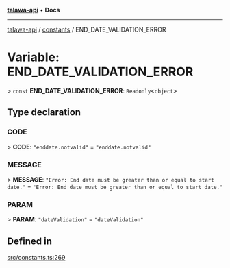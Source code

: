 [**talawa-api**](../../README.md) • **Docs**

***

[talawa-api](../../modules.md) / [constants](../README.md) / END\_DATE\_VALIDATION\_ERROR

# Variable: END\_DATE\_VALIDATION\_ERROR

\> `const` **END\_DATE\_VALIDATION\_ERROR**: `Readonly`\<`object`\>

## Type declaration

### CODE

\> **CODE**: `"enddate.notvalid"` = `"enddate.notvalid"`

### MESSAGE

\> **MESSAGE**: `"Error: End date must be greater than or equal to start date."` = `"Error: End date must be greater than or equal to start date."`

### PARAM

\> **PARAM**: `"dateValidation"` = `"dateValidation"`

## Defined in

[src/constants.ts:269](https://github.com/PalisadoesFoundation/talawa-api/blob/7fc9f13527dc6ead651f268e58527dcc279b95bc/src/constants.ts#L269)

